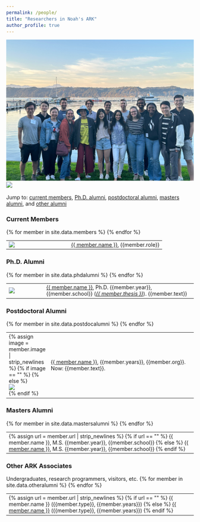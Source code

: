 ```yaml
---
permalink: /people/
title: "Researchers in Noah's ARK"
author_profile: true
---
```


<img src="images/ARK-2022a.jpg">

<img src="images/ARK-2022b.jpg">

Jump to:  <a href="#current">current members</a>, <a href="#phd">Ph.D. alumni</a>, <a href="#postdoc">postdoctoral alumni</a>, <a href="#masters">masters alumni</a>, and <a href="#other">other alumni</a>

<h3><a href="#current"></a>Current Members</h3>
<table style="border:0px;">
<colgroup>
       <col span="1" style="width: 40%;">
       <col span="1" style="width: 60%;">
    </colgroup>
{% for member in site.data.members %}
  <tr style="border:0px;"> <td style="border:0px;"> <a href="{{ member.url }}"><img style="display:block;" src="{{ member.image | prepend: "../images/" }}"></a></td><td style="border:0px;">
          <a href="{{ member.url }}">{{ member.name }}</a>, {{member.role}}</td>
  </tr>
{% endfor %}
</table>


<h3><a href="#phd"></a>Ph.D. Alumni</h3>
<table style="border:0px;">
<colgroup>
       <col span="1" style="width: 20%;">
       <col span="1" style="width: 80%;">
    </colgroup>
{% for member in site.data.phdalumni %}
  <tr style="border:0px;"> <td style="border:0px;"><a href="{{ member.url }}"><img style="display:block;" src="{{ member.image | prepend: "../images/" }}"></a></td><td style="border:0px;">
          <a href="{{ member.url }}">{{ member.name }}</a>, Ph.D. {{member.year}}, {{member.school}} (<i><a href="{{ member.thesisurl }}">{{ member.thesis }}</a></i>).  {{member.text}}</td>
  </tr>
{% endfor %}
</table>

<h3><a href="#postdoc"></a>Postdoctoral Alumni</h3>

<table style="border:0px;">
<colgroup>
       <col span="1" style="width: 20%;">
       <col span="1" style="width: 80%;">
    </colgroup>
{% for member in site.data.postdocalumni %}
<tr style="border:0px;"> <td style="border:0px;">
  {% assign image = member.image | strip_newlines %}
  {% if image == "" %}
  {% else %}
      <a href="{{ member.url }}"><img style="display:block;" src="{{ member.image | prepend: "../images/" }}"></a>
  {% endif %}
</td><td style="border:0px;">
<a href="{{ member.url }}">{{ member.name }}</a>, {{member.years}}, {{member.org}}.  Now: {{member.text}}.
</td> </tr>
{% endfor %}
</table>


<h3><a href="#masters"></a>Masters Alumni</h3>
<table style="border:0px;">
{% for member in site.data.mastersalumni %}
<tr style="border:0px;"> <td style="border:0px;">
{% assign url = member.url | strip_newlines %}
  {% if url == "" %}
  {{ member.name }}, M.S. {{member.year}}, {{member.school}}
  {% else %}
  <a href="{{ member.url }}">{{ member.name }}</a>, M.S. {{member.year}}, {{member.school}} 
  {% endif %}
 </td></tr>
{% endfor %}
</table>

<h3><a href="#other"></a>Other ARK Associates</h3>
Undergraduates, research programmers, visitors, etc. 
<table style="border:0px;">
{% for member in site.data.otheralumni %}
<tr style="border:0px;"> <td style="border:0px;">
  {% assign url = member.url | strip_newlines %}
  {% if url == "" %}
 	{{ member.name }} ({{member.type}}, {{member.years}})
  {% else %}
    <a href="{{ member.url }}">{{ member.name }}</a> ({{member.type}}, {{member.years}})
  {% endif %}
</td></tr>
{% endfor %}
</table>
